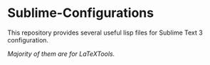 Sublime-Configurations
======================

This repository provides several useful lisp files for Sublime Text 3 configuration.

*Majority of them are for LaTeXTools.*
